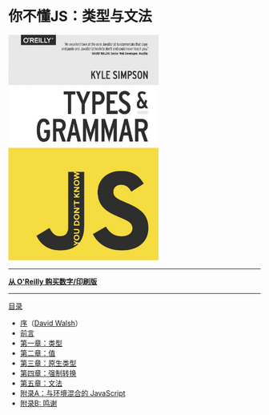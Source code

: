 # 你不懂JS：类型与文法

<img src="cover.jpg" width="300">

-----

**[从 O'Reilly 购买数字/印刷版](http://shop.oreilly.com/product/0636920033745.do)**

-----

[目录](/types_vs_grammar/toc.md)

* [序](/types_vs_grammar/foreword.md)（[David Walsh](http://davidwalsh.name)）
* [前言](../preface.md)
* [第一章：类型](/types_vs_grammar/ch1.md)
* [第二章：值](/types_vs_grammar/ch2.md)
* [第三章：原生类型](/types_vs_grammar/ch3.md)
* [第四章：强制转换](/types_vs_grammar/ch4.md)
* [第五章：文法](/types_vs_grammar/ch5.md)
* [附录A：与环境混合的 JavaScript](/types_vs_grammar/apA.md)
* [附录B: 鸣谢](/types_vs_grammar/apB.md)

